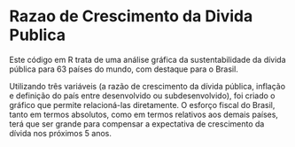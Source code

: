 # Razao de Crescimento da Divida Publica
 Este código em R trata de uma análise gráfica da sustentabilidade da dívida pública para 63 países do mundo, com destaque para o Brasil.

Utilizando três variáveis (a razão de crescimento da dívida pública, inflação e definição do país entre desenvolvido ou subdesenvolvido), foi criado o gráfico que permite relacioná-las diretamente. O esforço fiscal do Brasil, tanto em termos absolutos, como em termos relativos aos demais países, terá que ser grande para compensar a expectativa de crescimento da dívida nos próximos 5 anos.
